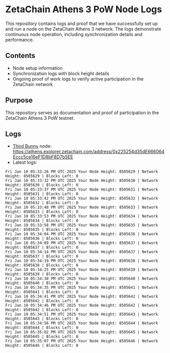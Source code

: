 # ZetaChain Athens 3 PoW Node Logs
This repository contains logs and proof that we have successfully set up and run a node on the ZetaChain Athens 3 network. The logs demonstrate continuous node operation, including synchronization details and performance.

## Contents
- Node setup information
- Synchronization logs with block height details
- Ongoing proof of work logs to verify active participation in the ZetaChain network

## Purpose
This repository serves as documentation and proof of participation in the ZetaChain Athens 3 PoW testnet.

## Logs

- [Third Bunny](https://thirdbunny.xyz/) node: https://athens.explorer.zetachain.com/address/0x225254d35dE666064Eccc5ce16eF1D8bF8D7b5EE
- Latest logs:
```
Fri Jan 10 05:33:26 PM UTC 2025 Your Node Height: 8505629 | Network Height: 8505629 | Blocks Left: 0
Fri Jan 10 05:33:32 PM UTC 2025 Your Node Height: 8505630 | Network Height: 8505630 | Blocks Left: 0
Fri Jan 10 05:33:37 PM UTC 2025 Your Node Height: 8505631 | Network Height: 8505631 | Blocks Left: 0
Fri Jan 10 05:33:42 PM UTC 2025 Your Node Height: 8505632 | Network Height: 8505632 | Blocks Left: 0
Fri Jan 10 05:33:48 PM UTC 2025 Your Node Height: 8505633 | Network Height: 8505633 | Blocks Left: 0
Fri Jan 10 05:33:53 PM UTC 2025 Your Node Height: 8505634 | Network Height: 8505634 | Blocks Left: 0
Fri Jan 10 05:33:58 PM UTC 2025 Your Node Height: 8505635 | Network Height: 8505635 | Blocks Left: 0
Fri Jan 10 05:34:04 PM UTC 2025 Your Node Height: 8505636 | Network Height: 8505636 | Blocks Left: 0
Fri Jan 10 05:34:09 PM UTC 2025 Your Node Height: 8505637 | Network Height: 8505637 | Blocks Left: 0
Fri Jan 10 05:34:14 PM UTC 2025 Your Node Height: 8505637 | Network Height: 8505637 | Blocks Left: 0
Fri Jan 10 05:34:19 PM UTC 2025 Your Node Height: 8505638 | Network Height: 8505638 | Blocks Left: 0
Fri Jan 10 05:34:25 PM UTC 2025 Your Node Height: 8505639 | Network Height: 8505639 | Blocks Left: 0
Fri Jan 10 05:34:30 PM UTC 2025 Your Node Height: 8505640 | Network Height: 8505640 | Blocks Left: 0
Fri Jan 10 05:34:35 PM UTC 2025 Your Node Height: 8505641 | Network Height: 8505641 | Blocks Left: 0
Fri Jan 10 05:34:41 PM UTC 2025 Your Node Height: 8505642 | Network Height: 8505642 | Blocks Left: 0
Fri Jan 10 05:34:46 PM UTC 2025 Your Node Height: 8505642 | Network Height: 8505642 | Blocks Left: 0
Fri Jan 10 05:34:51 PM UTC 2025 Your Node Height: 8505643 | Network Height: 8505643 | Blocks Left: 0
Fri Jan 10 05:34:56 PM UTC 2025 Your Node Height: 8505644 | Network Height: 8505644 | Blocks Left: 0
Fri Jan 10 05:35:02 PM UTC 2025 Your Node Height: 8505645 | Network Height: 8505645 | Blocks Left: 0
Fri Jan 10 05:35:07 PM UTC 2025 Your Node Height: 8505646 | Network Height: 8505646 | Blocks Left: 0
```
